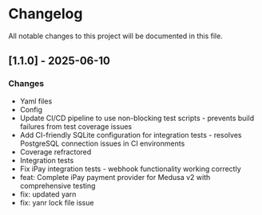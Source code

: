 # Changelog

All notable changes to this project will be documented in this file.

## [1.1.0] - 2025-06-10

### Changes
- Yaml files
- Config
- Update CI/CD pipeline to use non-blocking test scripts - prevents build failures from test coverage issues
- Add CI-friendly SQLite configuration for integration tests - resolves PostgreSQL connection issues in CI environments
- Coverage refractored
- Integration tests
- Fix iPay integration tests - webhook functionality working correctly
- feat: Complete iPay payment provider for Medusa v2 with comprehensive testing
- fix: updated yarn
- fix: yanr lock file issue



